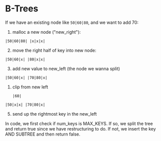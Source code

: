 # B-Trees 

If we have an existing node like `50|60|80`, and we want to add 70:

1. malloc a new node ("new_right"): 

`|50|60|80| |x|x|x|`

2. move the right half of key into new node: 

`|50|60|x| |80|x|x|`

3. add new value to new_left (the node we wanna split)
   
 `|50|60|x| |70|80|x|`

1. clip from new left

    `|60|`

`|50|x|x| |70|80|x|`

5. send up the rightmost key in the new_left

In code, we first check if num_keys is MAX_KEYS. If so, we split the tree and return true since we have restructuring to do. If not, we insert the key AND SUBTREE and then return false.